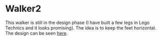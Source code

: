 # Walker2

This walker is still in the design phase (I have built a few legs in Lego Technics and it looks promising). The idea is to keep the feet horizontal. The design can be seen [here](WalkerDesign.ggb).
